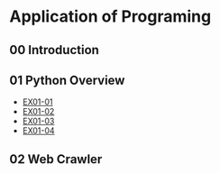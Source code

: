 # Application of Programing

## 00 Introduction

## 01 Python Overview

- [EX01-01](EX01_01加法器.ipynb)
- [EX01-02](EX01_02_BMI.ipynb)
- [EX01-03](EX01_03石頭剪刀布.ipynb)
- [EX01-04](EX01_04終極密碼.ipynb)

## 02 Web Crawler
